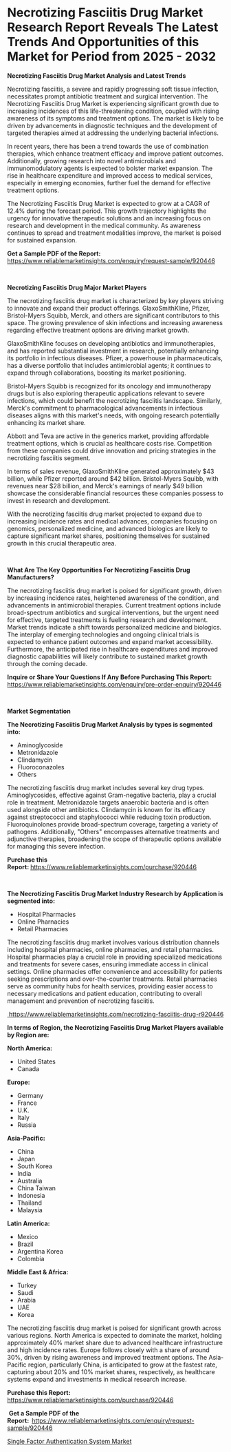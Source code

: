 <p><h1>Necrotizing Fasciitis Drug Market Research Report Reveals The Latest Trends And Opportunities of this Market for Period from 2025 - 2032</h1></p><p><strong>Necrotizing Fasciitis Drug Market Analysis and Latest Trends</strong></p>
<p><p>Necrotizing fasciitis, a severe and rapidly progressing soft tissue infection, necessitates prompt antibiotic treatment and surgical intervention. The Necrotizing Fasciitis Drug Market is experiencing significant growth due to increasing incidences of this life-threatening condition, coupled with rising awareness of its symptoms and treatment options. The market is likely to be driven by advancements in diagnostic techniques and the development of targeted therapies aimed at addressing the underlying bacterial infections.</p><p>In recent years, there has been a trend towards the use of combination therapies, which enhance treatment efficacy and improve patient outcomes. Additionally, growing research into novel antimicrobials and immunomodulatory agents is expected to bolster market expansion. The rise in healthcare expenditure and improved access to medical services, especially in emerging economies, further fuel the demand for effective treatment options.</p><p>The Necrotizing Fasciitis Drug Market is expected to grow at a CAGR of 12.4% during the forecast period. This growth trajectory highlights the urgency for innovative therapeutic solutions and an increasing focus on research and development in the medical community. As awareness continues to spread and treatment modalities improve, the market is poised for sustained expansion.</p></p>
<p><strong>Get a Sample PDF of the Report:&nbsp;</strong> <a href="https://www.reliablemarketinsights.com/enquiry/request-sample/920446?utm_campaign=3167&utm_medium=2&utm_source=Github&utm_content=ia&utm_term=07032025&utm_id=necrotizing-fasciitis-drug">https://www.reliablemarketinsights.com/enquiry/request-sample/920446</a></p>
<p>&nbsp;</p>
<p><strong>Necrotizing Fasciitis Drug Major Market Players</strong></p>
<p><p>The necrotizing fasciitis drug market is characterized by key players striving to innovate and expand their product offerings. GlaxoSmithKline, Pfizer, Bristol-Myers Squibb, Merck, and others are significant contributors to this space. The growing prevalence of skin infections and increasing awareness regarding effective treatment options are driving market growth.</p><p>GlaxoSmithKline focuses on developing antibiotics and immunotherapies, and has reported substantial investment in research, potentially enhancing its portfolio in infectious diseases. Pfizer, a powerhouse in pharmaceuticals, has a diverse portfolio that includes antimicrobial agents; it continues to expand through collaborations, boosting its market positioning.</p><p>Bristol-Myers Squibb is recognized for its oncology and immunotherapy drugs but is also exploring therapeutic applications relevant to severe infections, which could benefit the necrotizing fasciitis landscape. Similarly, Merck's commitment to pharmacological advancements in infectious diseases aligns with this market's needs, with ongoing research potentially enhancing its market share.</p><p>Abbott and Teva are active in the generics market, providing affordable treatment options, which is crucial as healthcare costs rise. Competition from these companies could drive innovation and pricing strategies in the necrotizing fasciitis segment.</p><p>In terms of sales revenue, GlaxoSmithKline generated approximately $43 billion, while Pfizer reported around $42 billion. Bristol-Myers Squibb, with revenues near $28 billion, and Merck's earnings of nearly $49 billion showcase the considerable financial resources these companies possess to invest in research and development. </p><p>With the necrotizing fasciitis drug market projected to expand due to increasing incidence rates and medical advances, companies focusing on genomics, personalized medicine, and advanced biologics are likely to capture significant market shares, positioning themselves for sustained growth in this crucial therapeutic area.</p></p>
<p>&nbsp;</p>
<p><strong>What Are The Key Opportunities For Necrotizing Fasciitis Drug Manufacturers?</strong></p>
<p><p>The necrotizing fasciitis drug market is poised for significant growth, driven by increasing incidence rates, heightened awareness of the condition, and advancements in antimicrobial therapies. Current treatment options include broad-spectrum antibiotics and surgical interventions, but the urgent need for effective, targeted treatments is fueling research and development. Market trends indicate a shift towards personalized medicine and biologics. The interplay of emerging technologies and ongoing clinical trials is expected to enhance patient outcomes and expand market accessibility. Furthermore, the anticipated rise in healthcare expenditures and improved diagnostic capabilities will likely contribute to sustained market growth through the coming decade.</p></p>
<p><strong>Inquire or Share Your Questions If Any Before Purchasing This Report:</strong> <a href="https://www.reliablemarketinsights.com/enquiry/pre-order-enquiry/920446?utm_campaign=3167&utm_medium=2&utm_source=Github&utm_content=ia&utm_term=07032025&utm_id=necrotizing-fasciitis-drug">https://www.reliablemarketinsights.com/enquiry/pre-order-enquiry/920446</a></p>
<p>&nbsp;</p>
<p><strong>Market Segmentation</strong></p>
<p><strong>The Necrotizing Fasciitis Drug Market Analysis by types is segmented into:</strong></p>
<p><ul><li>Aminoglycoside</li><li>Metronidazole</li><li>Clindamycin</li><li>Fluoroconazoles</li><li>Others</li></ul></p>
<p><p>The necrotizing fasciitis drug market includes several key drug types. Aminoglycosides, effective against Gram-negative bacteria, play a crucial role in treatment. Metronidazole targets anaerobic bacteria and is often used alongside other antibiotics. Clindamycin is known for its efficacy against streptococci and staphylococci while reducing toxin production. Fluoroquinolones provide broad-spectrum coverage, targeting a variety of pathogens. Additionally, "Others" encompasses alternative treatments and adjunctive therapies, broadening the scope of therapeutic options available for managing this severe infection.</p></p>
<p><strong>Purchase this Report:&nbsp;</strong><a href="https://www.reliablemarketinsights.com/purchase/920446?utm_campaign=3167&utm_medium=2&utm_source=Github&utm_content=ia&utm_term=07032025&utm_id=necrotizing-fasciitis-drug">https://www.reliablemarketinsights.com/purchase/920446</a></p>
<p>&nbsp;</p>
<p><strong>The Necrotizing Fasciitis Drug Market Industry Research by Application is segmented into:</strong></p>
<p><ul><li>Hospital Pharmacies</li><li>Online Pharnacies</li><li>Retail Pharmacies</li></ul></p>
<p><p>The necrotizing fasciitis drug market involves various distribution channels including hospital pharmacies, online pharmacies, and retail pharmacies. Hospital pharmacies play a crucial role in providing specialized medications and treatments for severe cases, ensuring immediate access in clinical settings. Online pharmacies offer convenience and accessibility for patients seeking prescriptions and over-the-counter treatments. Retail pharmacies serve as community hubs for health services, providing easier access to necessary medications and patient education, contributing to overall management and prevention of necrotizing fasciitis.</p></p>
<p><a href="https://www.reliablemarketinsights.com/necrotizing-fasciitis-drug-r920446?utm_campaign=3167&utm_medium=2&utm_source=Github&utm_content=ia&utm_term=07032025&utm_id=necrotizing-fasciitis-drug">&nbsp;https://www.reliablemarketinsights.com/necrotizing-fasciitis-drug-r920446</a></p>
<p><strong>In terms of Region, the Necrotizing Fasciitis Drug Market Players available by Region are:</strong></p>
<p>
    <p> <strong> North America: </strong>
        <ul>
            <li>United States</li>
            <li>Canada</li>
        </ul>
        </p> 
    <p> <strong> Europe: </strong>
        <ul>
            <li>Germany</li>
            <li>France</li>
            <li>U.K.</li>
            <li>Italy</li>
            <li>Russia</li>
        </ul>
        </p> 
    <p> <strong> Asia-Pacific: </strong>
        <ul>
            <li>China</li>
            <li>Japan</li>
            <li>South Korea</li>
            <li>India</li>
            <li>Australia</li>
            <li>China Taiwan</li>
            <li>Indonesia</li>
            <li>Thailand</li>
            <li>Malaysia</li>
        </ul>
        </p> 
    <p> <strong> Latin America: </strong>
        <ul>
            <li>Mexico</li>
            <li>Brazil</li>
            <li>Argentina Korea</li>
            <li>Colombia</li>
        </ul>
        </p> 
    <p> <strong> Middle East & Africa: </strong>
        <ul>
            <li>Turkey</li>
            <li>Saudi</li>
            <li>Arabia</li>
            <li>UAE</li>
            <li>Korea</li>
        </ul>
    </p>
    </p>
<p><p>The necrotizing fasciitis drug market is poised for significant growth across various regions. North America is expected to dominate the market, holding approximately 40% market share due to advanced healthcare infrastructure and high incidence rates. Europe follows closely with a share of around 30%, driven by rising awareness and improved treatment options. The Asia-Pacific region, particularly China, is anticipated to grow at the fastest rate, capturing about 20% and 10% market shares, respectively, as healthcare systems expand and investments in medical research increase.</p></p>
<p><strong>Purchase this Report: </strong><a href="https://www.reliablemarketinsights.com/purchase/920446?utm_campaign=3167&utm_medium=2&utm_source=Github&utm_content=ia&utm_term=07032025&utm_id=necrotizing-fasciitis-drug">https://www.reliablemarketinsights.com/purchase/920446</a></p>
<p>&nbsp;<strong>Get a Sample PDF of the Report:&nbsp;&nbsp;</strong><a href="https://www.reliablemarketinsights.com/enquiry/request-sample/920446?utm_campaign=3167&utm_medium=2&utm_source=Github&utm_content=ia&utm_term=07032025&utm_id=necrotizing-fasciitis-drug">https://www.reliablemarketinsights.com/enquiry/request-sample/920446</a></p>
<p><strong></strong></p>
<p><p><a href="https://github.com/hunanuzmez/Market-Research-Report-List-1/blob/main/single-factor-authentication-system-market.md?utm_campaign=3167&utm_medium=2&utm_source=Github&utm_content=ia&utm_term=07032025&utm_id=necrotizing-fasciitis-drug">Single Factor Authentication System Market</a></p></p>